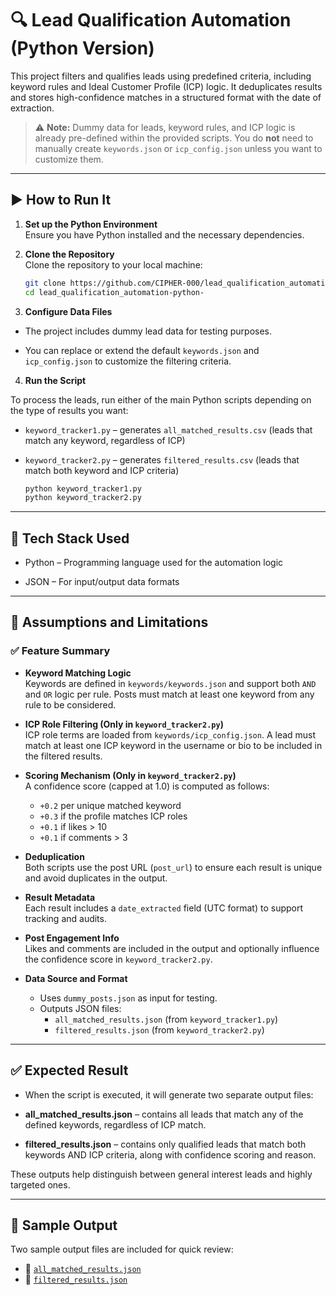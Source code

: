 # 🔍 Lead Qualification Automation (Python Version)

This project filters and qualifies leads using predefined criteria, including keyword rules and Ideal Customer Profile (ICP) logic. It deduplicates results and stores high-confidence matches in a structured format with the date of extraction.

> ⚠️ **Note:** Dummy data for leads, keyword rules, and ICP logic is already pre-defined within the provided scripts. You do **not** need to manually create `keywords.json` or `icp_config.json` unless you want to customize them.

---

## ▶️ How to Run It

1. **Set up the Python Environment**  
   Ensure you have Python installed and the necessary dependencies.

2. **Clone the Repository**  
   Clone the repository to your local machine:
   ```bash
   git clone https://github.com/CIPHER-000/lead_qualification_automation-python-.git
   cd lead_qualification_automation-python-

3. **Configure Data Files**

- The project includes dummy lead data for testing purposes.

- You can replace or extend the default `keywords.json` and `icp_config.json` to customize the filtering criteria.

4. **Run the Script**

To process the leads, run either of the main Python scripts depending on the type of results you want:

- `keyword_tracker1.py` – generates `all_matched_results.csv` (leads that match any keyword, regardless of ICP)
- `keyword_tracker2.py` – generates `filtered_results.csv` (leads that match both keyword and ICP criteria)

   ```bash
   python keyword_tracker1.py
   python keyword_tracker2.py

---

## 🧰 Tech Stack Used
- Python – Programming language used for the automation logic

- JSON – For input/output data formats

---

## 📌 Assumptions and Limitations

### ✅ Feature Summary

- **Keyword Matching Logic**  
  Keywords are defined in `keywords/keywords.json` and support both `AND` and `OR` logic per rule. Posts must match at least one keyword from any rule to be considered.

- **ICP Role Filtering (Only in `keyword_tracker2.py`)**  
  ICP role terms are loaded from `keywords/icp_config.json`. A lead must match at least one ICP keyword in the username or bio to be included in the filtered results.

- **Scoring Mechanism (Only in `keyword_tracker2.py`)**  
  A confidence score (capped at 1.0) is computed as follows:
  - `+0.2` per unique matched keyword  
  - `+0.3` if the profile matches ICP roles  
  - `+0.1` if likes > 10  
  - `+0.1` if comments > 3  

- **Deduplication**  
  Both scripts use the post URL (`post_url`) to ensure each result is unique and avoid duplicates in the output.

- **Result Metadata**  
  Each result includes a `date_extracted` field (UTC format) to support tracking and audits.

- **Post Engagement Info**  
  Likes and comments are included in the output and optionally influence the confidence score in `keyword_tracker2.py`.

- **Data Source and Format**  
  - Uses `dummy_posts.json` as input for testing.  
  - Outputs JSON files:
    - `all_matched_results.json` (from `keyword_tracker1.py`)  
    - `filtered_results.json` (from `keyword_tracker2.py`)


---

## ✅ Expected Result
- When the script is executed, it will generate two separate output files:

- **all_matched_results.json** – contains all leads that match any of the defined keywords, regardless of ICP match.

- **filtered_results.json** – contains only qualified leads that match both keywords AND ICP criteria, along with confidence scoring and reason.

These outputs help distinguish between general interest leads and highly targeted ones.

---

## 📄 Sample Output

Two sample output files are included for quick review:

- 📁 [`all_matched_results.json`](results/all_matched_results.json)
- 📁 [`filtered_results.json`](results/filtered_results.json)


